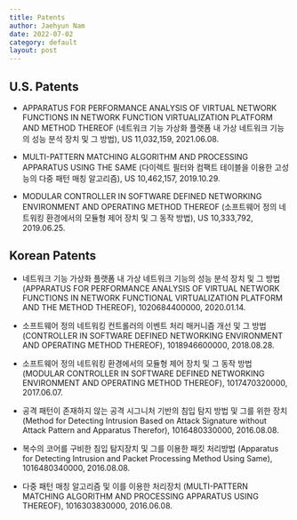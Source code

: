 ```yaml
---
title: Patents
author: Jaehyun Nam
date: 2022-07-02
category: default
layout: post
---
```


## U.S. Patents

- APPARATUS FOR PERFORMANCE ANALYSIS OF VIRTUAL NETWORK FUNCTIONS IN NETWORK FUNCTION VIRTUALIZATION PLATFORM AND METHOD THEREOF (네트워크 기능 가상화 플랫폼 내 가상 네트워크 기능의 성능 분석 장치 및 그 방법), US 11,032,159, 2021.06.08.

- MULTI-PATTERN MATCHING ALGORITHM AND PROCESSING APPARATUS USING THE SAME (다이렉트 필터와 컴팩트 테이블을 이용한 고성능의 다중 패턴 매칭 알고리즘), US 10,462,157, 2019.10.29.

- MODULAR CONTROLLER IN SOFTWARE DEFINED NETWORKING ENVIRONMENT AND OPERATING METHOD THEREOF (소프트웨어 정의 네트워킹 환경에서의 모듈형 제어 장치 및 그 동작 방법), US 10,333,792, 2019.06.25.

## Korean Patents

- 네트워크 기능 가상화 플랫폼 내 가상 네트워크 기능의 성능 분석 장치 및 그 방법 (APPARATUS FOR PERFORMANCE ANALYSIS OF VIRTUAL NETWORK FUNCTIONS IN NETWORK FUNCTIONAL VIRTUALIZATION PLATFORM AND THE METHOD THEREOF), 1020684400000, 2020.01.14.

- 소프트웨어 정의 네트워킹 컨트롤러의 이벤트 처리 매커니즘 개선 및 그 방법 (CONTROLLER IN SOFTWARE DEFINED NETWORKING ENVIRONMENT AND OPERATING METHOD THEREOF), 1018946600000, 2018.08.28.

- 소프트웨어 정의 네트워킹 환경에서의 모듈형 제어 장치 및 그 동작 방법 (MODULAR CONTROLLER IN SOFTWARE DEFINED NETWORKING ENVIRONMENT AND OPERATING METHOD THEREOF), 1017470320000, 2017.06.07.

- 공격 패턴이 존재하지 않는 공격 시그니처 기반의 침입 탐지 방법 및 그를 위한 장치 (Method for Detecting Intrusion Based on Attack Signature without Attack Pattern and Apparatus Therefor), 1016480330000, 2016.08.08.

- 복수의 코어를 구비한 침입 탐지장치 및 그를 이용한 패킷 처리방법 (Apparatus for Detecting Intrusion and Packet Processing Method Using Same), 1016480340000, 2016.08.08.

- 다중 패턴 매칭 알고리즘 및 이를 이용한 처리장치 (MULTI-PATTERN MATCHING ALGORITHM AND PROCESSING APPARATUS USING THEREOF), 1016303830000, 2016.06.08.

